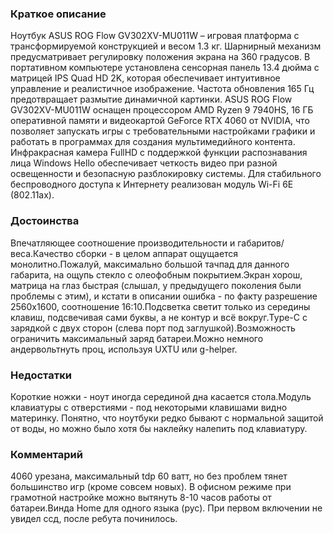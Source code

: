 ### **Краткое описание**
Ноутбук ASUS ROG Flow GV302XV-MU011W – игровая платформа с трансформируемой конструкцией и весом 1.3 кг. Шарнирный механизм предусматривает регулировку положения экрана на 360 градусов. В портативном компьютере установлена сенсорная панель 13.4 дюйма с матрицей IPS Quad HD 2K, которая обеспечивает интуитивное управление и реалистичное изображение. Частота обновления 165 Гц предотвращает размытие динамичной картинки.  ASUS ROG Flow GV302XV-MU011W оснащен процессором AMD Ryzen 9 7940HS, 16 ГБ оперативной памяти и видеокартой GeForce RTX 4060 от NVIDIA, что позволяет запускать игры с требовательными настройками графики и работать в программах для создания мультимедийного контента. Инфракрасная камера FullHD с поддержкой функции распознавания лица Windows Hello обеспечивает четкость видео при разной освещенности и безопасную разблокировку системы. Для стабильного беспроводного доступа к Интернету реализован модуль Wi-Fi 6E (802.11ax).

### **Достоинства**
Впечатляющее соотношение производительности и габаритов/веса.Качество сборки - в целом аппарат ощущается монолитно.Пожалуй, максимально большой тачпад для данного габарита, на ощупь стекло с олеофобным покрытием.Экран хорош, матрица на глаз быстрая (слышал, у предыдущего поколения были проблемы с этим), и кстати в описании ошибка - по факту разрешение 2560х1600, соотношение 16:10.Подсветка светит только из середины клавиш, подсвечивая сами буквы, а не контур и всё вокруг.Type-C с зарядкой с двух сторон (слева порт под заглушкой).Возможность ограничить максимальный заряд батареи.Можно немного андервольтнуть проц, используя UXTU или g-helper.

### **Недостатки**
Короткие ножки - ноут иногда серединой дна касается стола.Модуль клавиатуры с отверстиями - под некоторыми клавишами видно материнку. Понятно, что ноутбуки редко бывают с нормальной защитой от воды, но можно было хотя бы наклейку налепить под клавиатуру.

### **Комментарий**
4060 урезана, максимальный tdp 60 ватт, но без проблем тянет большинство игр (кроме совсем новых). В офисном режиме при грамотной настройке можно вытянуть 8-10 часов работы от батареи.Винда Home для одного языка (рус). При первом включении не увидел ссд, после ребута починилось.
